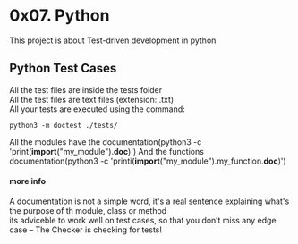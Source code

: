 # 0x07. Python

This project is about Test-driven development in python

## Python Test Cases

All the test files are inside the tests folder <br>
All the test files are text files (extension: .txt) <br>
All your tests are executed using the command: <br>

    python3 -m doctest ./tests/
All the modules have the documentation(python3 -c 'print(__import__("my_module").__doc__)')
And the functions documentation(python3 -c 'printi(__import__("my_module").my_function.__doc__)')

#### more info

A documentation is not a simple word, it's a real sentence explaining what's the purpose of th module,
class or method <br>
its adviceble to work well on test cases, so that you don’t miss any edge case
 – The Checker is checking for tests!

